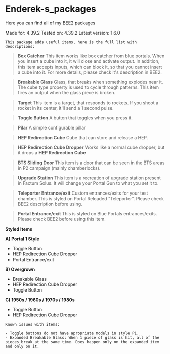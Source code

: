 # Enderek-s_packages
Here you can find all of my BEE2 packages

Made for: 4.39.2
Tested on: 4.39.2
Latest version: 1.6.0

 `This package adds useful items, here is the full list with descriptions: `

> **Box Catcher**
This item works like box catcher from blue portals. When you insert a cube into it, it will close and activate output. In addition, this item accepts inputs, which can block it, so that you cannot insert a cube into it. For more details, please check it's description in BEE2.

> **Breakable Glass**
Glass, that breaks when something explodes near it. The cube type property is used to cycle through patterns. This item fires an output when the glass piece is broken.

> **Target**
This item is a target, that responds to rockets. If you shoot a rocket in its center, it'll send a 1 second pulse.

> **Toggle Button**
A button that toggles when you press it.

> **Pilar**
A simple configurable pillar

> **HEP Redirection Cube**
Cube that can store and release a HEP.

> **HEP Redirection Cube Dropper**
Works like a normal cube dropper, but it drops a **HEP Redirection Cube**

> **BTS Sliding Door**
This item is a door that can be seen in the BTS areas in P2 campaign (mainly chamberlocks).

> **Upgrade Station**
This item is a recreation of upgrade station present in Factum Solus. It will change your Portal Gun to what you set it to.

> **Teleporter Entrance/exit**
Custom entrances/exits for your test chamber. This is styled on Portal Reloaded "Teleporter". Please check BEE2 description before using.

> **Portal Entrance/exit**
This is styled on Blue Portals entrances/exits. Please check BEE2 before using this item.

**Styled Items**

**A) Portal 1 Style**
- Toggle Button
- HEP Redirection Cube Dropper
- Portal Entrance/exit

**B) Overgrown**
- Breakable Glass
- HEP Redirection Cube Dropper
- Toggle Button

**C) 1950s / 1960s / 1970s / 1980s**
- Toggle Button
- HEP Redirection Cube Dropper


```
Known issues with items:

- Toggle buttons do not have apropriate models in style P1.
- Expanded Breakable Glass: When 1 piece of glass is hit, all of the pieces break at the same time. Does happen only on the expanded item and only on it. 
```
